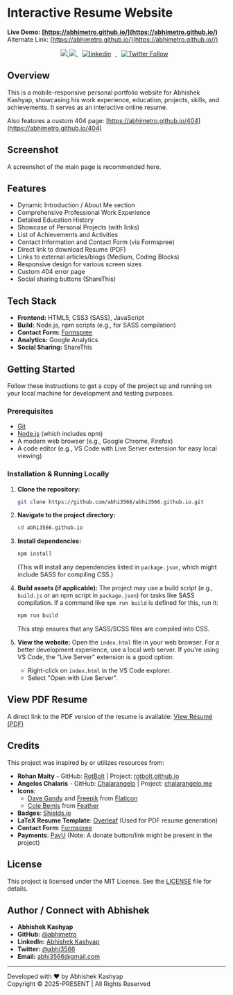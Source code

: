 # Interactive Resume Website

**Live Demo:** **[https://abhimetro.github.io/](https://abhimetro.github.io/)**
<br>
Alternate Link: [https://abhimetro.github.io/](https://abhimetro.github.io//)

<p align="center">
  <a href="https://github.com/abhimetro/">
    <img src="https://img.shields.io/github/followers/Abhishek-1998?label=Follow%20Abhishek-1998&style=social"></img>
  </a>
  <a href="https://github.com/Abhishek-1998/Abhishek-1998.github.io/commits">
    <img src="https://img.shields.io/github/last-commit/Abhishek-1998/Abhishek-1998.github.io"></img>
  </a>
  <a href="https://www.linkedin.com/in/abhishek-kashyap-dev/" rel="nofollow noreferrer">
    <img style="padding-right: 10px;padding-left: 10px;" src="https://img.shields.io/badge/LinkedIn-Abhishek Kashyap-blue?style=social&logo=LinkedIn" alt="linkedin">
  </img>
  </a>
  <a href="https://twitter.com/intent/follow?original_referer=https%3A%2F%2Fpublish.twitter.com%2F&ref_src=twsrc%5Etfw&region=follow_link&screen_name=abhi3566&tw_p=followbutton">
    <img style="padding-right: 10px;padding-left: 10px;" alt="Twitter Follow" src="https://img.shields.io/twitter/follow/abhi3566?style=social">
  </img>
  </a>
</p>

## Overview

This is a mobile-responsive personal portfolio website for Abhishek Kashyap, showcasing his work experience, education, projects, skills, and achievements. It serves as an interactive online resume.

Also features a custom 404 page: [https://abhimetro.github.io/404](https://abhimetro.github.io/404)

## Screenshot

A screenshot of the main page is recommended here.
<!-- TODO: Add a compelling screenshot of the portfolio's homepage -->

## Features

*   Dynamic Introduction / About Me section
*   Comprehensive Professional Work Experience
*   Detailed Education History
*   Showcase of Personal Projects (with links)
*   List of Achievements and Activities
*   Contact Information and Contact Form (via Formspree)
*   Direct link to download Resume (PDF)
*   Links to external articles/blogs (Medium, Coding Blocks)
*   Responsive design for various screen sizes
*   Custom 404 error page
*   Social sharing buttons (ShareThis)

## Tech Stack

*   **Frontend:** HTML5, CSS3 (SASS), JavaScript
*   **Build:** Node.js, npm scripts (e.g., for SASS compilation)
*   **Contact Form:** [Formspree](https://formspree.io/)
*   **Analytics:** Google Analytics
*   **Social Sharing:** ShareThis

## Getting Started

Follow these instructions to get a copy of the project up and running on your local machine for development and testing purposes.

### Prerequisites

*   [Git](https://git-scm.com/)
*   [Node.js](https://nodejs.org/) (which includes npm)
*   A modern web browser (e.g., Google Chrome, Firefox)
*   A code editor (e.g., VS Code with Live Server extension for easy local viewing)

### Installation & Running Locally

1.  **Clone the repository:**
    ```bash
    git clone https://github.com/abhi3566/abhi3566.github.io.git
    ```
2.  **Navigate to the project directory:**
    ```bash
    cd abhi3566.github.io
    ```
3.  **Install dependencies:**
    ```bash
    npm install
    ```
    (This will install any dependencies listed in `package.json`, which might include SASS for compiling CSS.)

4.  **Build assets (if applicable):**
    The project may use a build script (e.g., `build.js` or an npm script in `package.json`) for tasks like SASS compilation. If a command like `npm run build` is defined for this, run it:
    ```bash
    npm run build
    ```
    This step ensures that any SASS/SCSS files are compiled into CSS.

5.  **View the website:**
    Open the `index.html` file in your web browser. For a better development experience, use a local web server. If you're using VS Code, the "Live Server" extension is a good option:
    *   Right-click on `index.html` in the VS Code explorer.
    *   Select "Open with Live Server".

## View PDF Resume

A direct link to the PDF version of the resume is available:
[View Résumé (PDF)](assets/Abhishek_Resume.pdf)

## Credits

This project was inspired by or utilizes resources from:

*   **Rohan Maity** - GitHub: [RotBolt](https://github.com/RotBolt) | Project: [rotbolt.github.io](https://rotbolt.github.io/)
*   **Angelos Chalaris** - GitHub: [Chalarangelo](https://github.com/Chalarangelo) | Project: [chalarangelo.me](https://www.chalarangelo.me/)
*   **Icons**:
    *   [Dave Gandy](https://www.flaticon.com/authors/dave-gandy) and [Freepik](https://www.freepik.com/) from [Flaticon](https://www.flaticon.com/)
    *   [Cole Bemis](https://twitter.com/colebemis) from [Feather](https://feathericons.com/)
*   **Badges**: [Shields.io](https://img.shields.io)
*   **LaTeX Resume Template**: [Overleaf](https://www.overleaf.com/) (Used for PDF resume generation)
*   **Contact Form**: [Formspree](https://formspree.io/)
*   **Payments**: [PayU](https://payu.in/) (Note: A donate button/link might be present in the project)

## License

This project is licensed under the MIT License. See the [LICENSE](LICENSE) file for details.

## Author / Connect with Abhishek

*   **Abhishek Kashyap**
*   **GitHub:** [@abhimetro](https://abhimetro.github.io)
*   **LinkedIn:** [Abhishek Kashyap](https://www.linkedin.com/in/abhishek-kashyap-dev/)
*   **Twitter:** [@abhi3566](https://twitter.com/abhi3566)
*   **Email:** [abhi3566@gmail.com](mailto:abhi3566@gmail.com)

---

Developed with ❤️ by Abhishek Kashyap
<br>
Copyright ©️ 2025-PRESENT | All Rights Reserved
